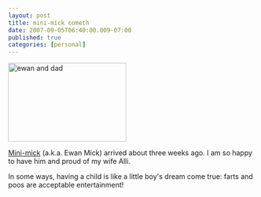 ```yaml
---
layout: post
title: mini-mick cometh
date: 2007-09-05T06:40:00.009-07:00
published: true
categories: [personal]
---
```


<div class="left"><a href="http://www.flickr.com/photos/trento/1258854957/" title="mini-mick"><img src="//farm2.static.flickr.com/1057/1258854957_370f46ceee_m.jpg" width="240" height="160" alt="ewan and dad" /></a></div><div style="clear: both"><p><a href="http://trentmick.blogspot.com/2007/02/mini-mick_8767.html">Mini-mick</a> (a.k.a. Ewan Mick) arrived about three weeks ago. I am so happy to have him and proud of my wife Alli.</p><p>In some ways, having a child is like a little boy's dream come true: farts and poos are acceptable entertainment!</p></div>
